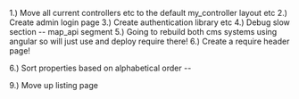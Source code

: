 
1.) Move all current controllers etc to the default my_controller layout etc
2.) Create admin login page
3.) Create authentication library etc
4.) Debug slow section -- map_api segment
5.) Going to rebuild both cms systems using angular so will just use and deploy require there!
6.) Create a require header page! 

<!--  -->
6.) Sort properties based on alphabetical order --

9.) Move up listing page



